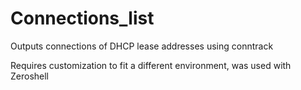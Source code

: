 # Connections_list
Outputs connections of DHCP lease addresses using conntrack

Requires customization to fit a different environment, was used with Zeroshell
